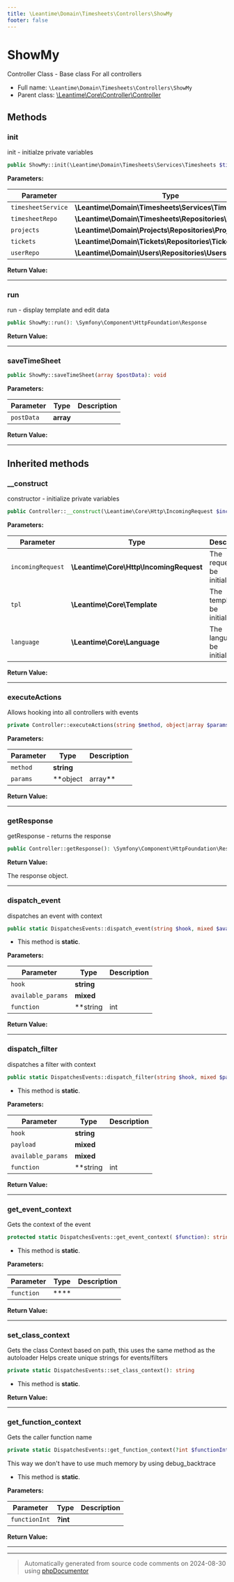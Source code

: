 ```yaml
---
title: \Leantime\Domain\Timesheets\Controllers\ShowMy
footer: false
---
```


# ShowMy

Controller Class - Base class For all controllers



* Full name: `\Leantime\Domain\Timesheets\Controllers\ShowMy`
* Parent class: [\Leantime\Core\Controller\Controller](../../../Core/Controller/Controller.md)



## Methods

### init

init - initialze private variables

```php
public ShowMy::init(\Leantime\Domain\Timesheets\Services\Timesheets $timesheetService, \Leantime\Domain\Timesheets\Repositories\Timesheets $timesheetRepo, \Leantime\Domain\Projects\Repositories\Projects $projects, \Leantime\Domain\Tickets\Repositories\Tickets $tickets, \Leantime\Domain\Users\Repositories\Users $userRepo): void
```








**Parameters:**

| Parameter | Type | Description |
|-----------|------|-------------|
| `timesheetService` | **\Leantime\Domain\Timesheets\Services\Timesheets** |  |
| `timesheetRepo` | **\Leantime\Domain\Timesheets\Repositories\Timesheets** |  |
| `projects` | **\Leantime\Domain\Projects\Repositories\Projects** |  |
| `tickets` | **\Leantime\Domain\Tickets\Repositories\Tickets** |  |
| `userRepo` | **\Leantime\Domain\Users\Repositories\Users** |  |


**Return Value:**





---
### run

run - display template and edit data

```php
public ShowMy::run(): \Symfony\Component\HttpFoundation\Response
```









**Return Value:**





---
### saveTimeSheet



```php
public ShowMy::saveTimeSheet(array $postData): void
```








**Parameters:**

| Parameter | Type | Description |
|-----------|------|-------------|
| `postData` | **array** |  |


**Return Value:**





---


## Inherited methods

### __construct

constructor - initialize private variables

```php
public Controller::__construct(\Leantime\Core\Http\IncomingRequest $incomingRequest, \Leantime\Core\Template $tpl, \Leantime\Core\Language $language): mixed
```








**Parameters:**

| Parameter | Type | Description |
|-----------|------|-------------|
| `incomingRequest` | **\Leantime\Core\Http\IncomingRequest** | The request to be initialized. |
| `tpl` | **\Leantime\Core\Template** | The template to be initialized. |
| `language` | **\Leantime\Core\Language** | The language to be initialized. |


**Return Value:**





---
### executeActions

Allows hooking into all controllers with events

```php
private Controller::executeActions(string $method, object|array $params): void
```








**Parameters:**

| Parameter | Type | Description |
|-----------|------|-------------|
| `method` | **string** |  |
| `params` | **object|array** |  |


**Return Value:**





---
### getResponse

getResponse - returns the response

```php
public Controller::getResponse(): \Symfony\Component\HttpFoundation\Response
```









**Return Value:**

The response object.



---
### dispatch_event

dispatches an event with context

```php
public static DispatchesEvents::dispatch_event(string $hook, mixed $available_params = [], string|int|null $function = null): void
```



* This method is **static**.




**Parameters:**

| Parameter | Type | Description |
|-----------|------|-------------|
| `hook` | **string** |  |
| `available_params` | **mixed** |  |
| `function` | **string|int|null** |  |


**Return Value:**





---
### dispatch_filter

dispatches a filter with context

```php
public static DispatchesEvents::dispatch_filter(string $hook, mixed $payload, mixed $available_params = [], string|int|null $function = null): mixed
```



* This method is **static**.




**Parameters:**

| Parameter | Type | Description |
|-----------|------|-------------|
| `hook` | **string** |  |
| `payload` | **mixed** |  |
| `available_params` | **mixed** |  |
| `function` | **string|int|null** |  |


**Return Value:**





---
### get_event_context

Gets the context of the event

```php
protected static DispatchesEvents::get_event_context( $function): string
```



* This method is **static**.




**Parameters:**

| Parameter | Type | Description |
|-----------|------|-------------|
| `function` | **** |  |


**Return Value:**





---
### set_class_context

Gets the class Context based on path, this uses the same method as the autoloader
Helps create unique strings for events/filters

```php
private static DispatchesEvents::set_class_context(): string
```



* This method is **static**.





**Return Value:**





---
### get_function_context

Gets the caller function name

```php
private static DispatchesEvents::get_function_context(?int $functionInt = null): string
```

This way we don't have to use much memory by using debug_backtrace

* This method is **static**.




**Parameters:**

| Parameter | Type | Description |
|-----------|------|-------------|
| `functionInt` | **?int** |  |


**Return Value:**





---


---
> Automatically generated from source code comments on 2024-08-30 using [phpDocumentor](http://www.phpdoc.org/)
